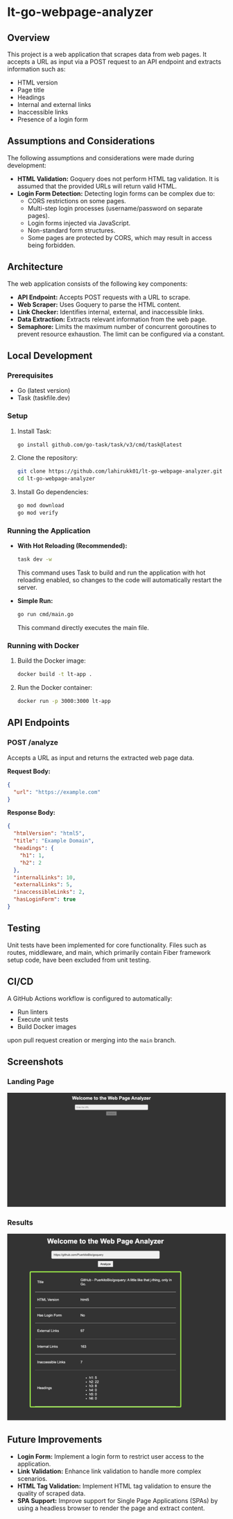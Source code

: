 # lt-go-webpage-analyzer

## Overview

This project is a web application that scrapes data from web pages. It accepts a URL as input via a POST request to an API endpoint and extracts information such as:

*   HTML version
*   Page title
*   Headings
*   Internal and external links
*   Inaccessible links
*   Presence of a login form

## Assumptions and Considerations

The following assumptions and considerations were made during development:

*   **HTML Validation:** Goquery does not perform HTML tag validation. It is assumed that the provided URLs will return valid HTML.
*   **Login Form Detection:** Detecting login forms can be complex due to:
    *   CORS restrictions on some pages.
    *   Multi-step login processes (username/password on separate pages).
    *   Login forms injected via JavaScript.
    *   Non-standard form structures.
    *   Some pages are protected by CORS, which may result in access being forbidden.

## Architecture

The web application consists of the following key components:

*   **API Endpoint:** Accepts POST requests with a URL to scrape.
*   **Web Scraper:** Uses Goquery to parse the HTML content.
*   **Link Checker:** Identifies internal, external, and inaccessible links.
*   **Data Extraction:** Extracts relevant information from the web page.
*   **Semaphore:** Limits the maximum number of concurrent goroutines to prevent resource exhaustion. The limit can be configured via a constant.

## Local Development

### Prerequisites

*   Go (latest version)
*   Task (taskfile.dev)

### Setup

1.  Install Task:

    ```bash
    go install github.com/go-task/task/v3/cmd/task@latest
    ```

2.  Clone the repository:

    ```bash
    git clone https://github.com/lahirukk01/lt-go-webpage-analyzer.git
    cd lt-go-webpage-analyzer
    ```

3.  Install Go dependencies:

    ```bash
    go mod download
    go mod verify
    ```

### Running the Application

*   **With Hot Reloading (Recommended):**

    ```bash
    task dev -w
    ```

    This command uses Task to build and run the application with hot reloading enabled, so changes to the code will automatically restart the server.

*   **Simple Run:**

    ```bash
    go run cmd/main.go
    ```

    This command directly executes the main file.

### Running with Docker

1.  Build the Docker image:

    ```bash
    docker build -t lt-app .
    ```

2.  Run the Docker container:

    ```bash
    docker run -p 3000:3000 lt-app
    ```

## API Endpoints

### POST /analyze

Accepts a URL as input and returns the extracted web page data.

**Request Body:**

```json
{
  "url": "https://example.com"
}
```

**Response Body:**

```json
{
  "htmlVersion": "html5",
  "title": "Example Domain",
  "headings": {
    "h1": 1,
    "h2": 2
  },
  "internalLinks": 10,
  "externalLinks": 5,
  "inaccessibleLinks": 2,
  "hasLoginForm": true
}
```

## Testing

Unit tests have been implemented for core functionality. Files such as routes, middleware, and main, which primarily contain Fiber framework setup code, have been excluded from unit testing.

## CI/CD

A GitHub Actions workflow is configured to automatically:

*   Run linters
*   Execute unit tests
*   Build Docker images

upon pull request creation or merging into the `main` branch.

## Screenshots

### Landing Page
![Landing Page](resources/landing-page.png)


### Results
![Results](resources/results.png)

## Future Improvements

*   **Login Form:** Implement a login form to restrict user access to the application.
*   **Link Validation:** Enhance link validation to handle more complex scenarios.
*   **HTML Tag Validation:** Implement HTML tag validation to ensure the quality of scraped data.
*   **SPA Support:** Improve support for Single Page Applications (SPAs) by using a headless browser to render the page and extract content.

